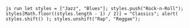 `js run let styles = ["Jazz", "Blues"]; styles.push("Rock-n-Roll"); styles[Math.floor((styles.length - 1) / 2)] = "Classics"; alert( styles.shift() ); styles.unshift("Rap", "Reggae");`
